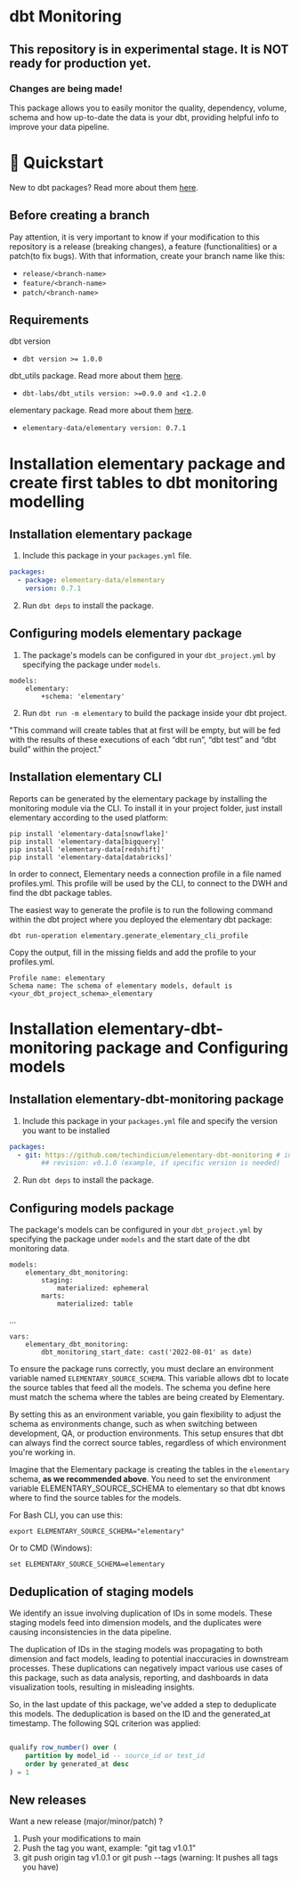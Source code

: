 # dbt Monitoring
## This repository is in experimental stage. It is NOT ready for production yet.
### Changes are being made!

This package allows you to easily monitor the quality, dependency, volume, schema and how up-to-date the data is your dbt, providing helpful info to improve your data pipeline.


# :running: Quickstart

New to dbt packages? Read more about them [here](https://docs.getdbt.com/docs/building-a-dbt-project/package-management/).

## Before creating a branch

Pay attention, it is very important to know if your modification to this repository is a release (breaking changes), a feature (functionalities) or a patch(to fix bugs).
With that information, create your branch name like this:

* ```release/<branch-name>```
* ```feature/<branch-name> ```
* ```patch/<branch-name>```

## Requirements
dbt version
* ```dbt version >= 1.0.0```

dbt_utils package. Read more about them [here](https://hub.getdbt.com/dbt-labs/dbt_utils/latest/).
* ```dbt-labs/dbt_utils version: >=0.9.0 and <1.2.0``` 

elementary package. Read more about them [here](https://docs.elementary-data.com/quickstart-cli).
* ``` elementary-data/elementary version: 0.7.1 ```

# Installation elementary package and create first tables to dbt monitoring modelling

## Installation elementary package

1. Include this package in your `packages.yml` file.
```yaml
packages:
  - package: elementary-data/elementary
    version: 0.7.1
```

2. Run `dbt deps` to install the package.

## Configuring models elementary package

1. The package's models can be configured in your `dbt_project.yml` by specifying the package under `models`.

```
models:
    elementary:
        +schema: 'elementary'
```

2. Run `dbt run -m elementary` to build the package inside your dbt project.

"This command will create tables that at first will be empty, but will be fed with the results of these executions of each “dbt run”, “dbt test” and “dbt build” within the project." 

## Installation elementary CLI

Reports can be generated by the elementary package by installing the monitoring module via the CLI. To install it in your project folder, just install elementary according to the used platform:

```
pip install 'elementary-data[snowflake]'
pip install 'elementary-data[bigquery]'
pip install 'elementary-data[redshift]'
pip install 'elementary-data[databricks]'
```

In order to connect, Elementary needs a connection profile in a file named profiles.yml. This profile will be used by the CLI, to connect to the DWH and find the dbt package tables.

The easiest way to generate the profile is to run the following command within the dbt project where you deployed the elementary dbt package:

```
dbt run-operation elementary.generate_elementary_cli_profile
```

Copy the output, fill in the missing fields and add the profile to your profiles.yml. 

```
Profile name: elementary
Schema name: The schema of elementary models, default is <your_dbt_project_schema>_elementary
```

# Installation elementary-dbt-monitoring package and Configuring models

## Installation elementary-dbt-monitoring package

1. Include this package in your `packages.yml` file and specify the version you want to be installed
```yaml
packages:
  - git: https://github.com/techindicium/elementary-dbt-monitoring # insert git SSH URL
        ## revision: v0.1.0 (example, if specific version is needed)
```

2. Run `dbt deps` to install the package.

## Configuring models package

The package's models can be configured in your `dbt_project.yml` by specifying the package under `models` and the start date of the dbt monitoring data.

```
models:
    elementary_dbt_monitoring:
        staging:
            materialized: ephemeral
        marts:
            materialized: table
```
...

```
vars:
    elementary_dbt_monitoring:
        dbt_monitoring_start_date: cast('2022-08-01' as date)
```

To ensure the package runs correctly, you must declare an environment variable named `ELEMENTARY_SOURCE_SCHEMA`. This variable allows dbt to locate the source tables that feed all the models. The schema you define here must match the schema where the tables are being created by Elementary.

By setting this as an environment variable, you gain flexibility to adjust the schema as environments change, such as when switching between development, QA, or production environments. This setup ensures that dbt can always find the correct source tables, regardless of which environment you're working in.

Imagine that the Elementary package is creating the tables in the `elementary` schema, **as we recommended above**. You need to set the environment variable ELEMENTARY_SOURCE_SCHEMA to elementary so that dbt knows where to find the source tables for the models.

For Bash CLI, you can use this:

`export ELEMENTARY_SOURCE_SCHEMA="elementary"`

Or to CMD (Windows):

`set ELEMENTARY_SOURCE_SCHEMA=elementary`

## Deduplication of staging models

We identify an issue involving duplication of IDs in some models. These staging models feed into dimension models, and the duplicates were causing inconsistencies in the data pipeline.

The duplication of IDs in the staging models was propagating to both dimension and fact models, leading to potential inaccuracies in downstream processes. These duplications can negatively impact various use cases of this package, such as data analysis, reporting, and dashboards in data visualization tools, resulting in misleading insights.

So, in the last update of this package, we've added a step to deduplicate this models. The deduplication is based on the ID and the generated_at timestamp. The following SQL criterion was applied:

```sql

qualify row_number() over (
    partition by model_id -- source_id or test_id
    order by generated_at desc
) = 1

```

## New releases

Want a new release (major/minor/patch) ?
1. Push your modifications to main
2. Push the tag you want, example: "git tag v1.0.1"
3. git push origin tag v1.0.1 or git push --tags (warning: It pushes all tags you have)
